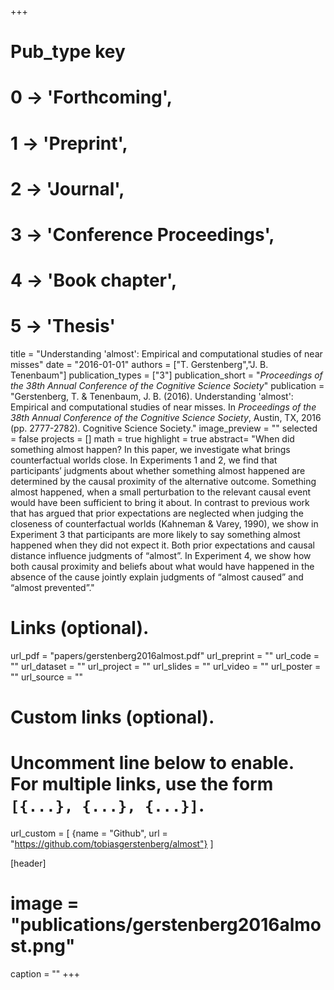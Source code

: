 +++
# Pub_type key
# 0 -> 'Forthcoming',
# 1 -> 'Preprint',
# 2 -> 'Journal',
# 3 -> 'Conference Proceedings',
# 4 -> 'Book chapter',
# 5 -> 'Thesis'

title = "Understanding 'almost': Empirical and computational studies of near misses"
date = "2016-01-01"
authors = ["T. Gerstenberg","J. B. Tenenbaum"]
publication_types = ["3"]
publication_short = "_Proceedings of the 38th Annual Conference of the Cognitive Science Society_"
publication = "Gerstenberg, T. & Tenenbaum, J. B. (2016). Understanding 'almost': Empirical and computational studies of near misses. In _Proceedings of the 38th Annual Conference of the Cognitive Science Society_, Austin, TX, 2016 (pp. 2777-2782). Cognitive Science Society."
image_preview = ""
selected = false
projects = []
math = true
highlight = true
abstract= "When did something almost happen? In this paper, we investigate what brings counterfactual worlds close. In Experiments 1 and 2, we find that participants’ judgments about whether something almost happened are determined by the causal proximity of the alternative outcome. Something almost happened, when a small perturbation to the relevant causal event would have been sufficient to bring it about. In contrast to previous work that has argued that prior expectations are neglected when judging the closeness of counterfactual worlds (Kahneman & Varey, 1990), we show in Experiment 3 that participants are more likely to say something almost happened when they did not expect it. Both prior expectations and causal distance influence judgments of “almost”. In Experiment 4, we show how both causal proximity and beliefs about what would have happened in the absence of the cause jointly explain judgments of “almost caused” and “almost prevented”."

# Links (optional).
url_pdf = "papers/gerstenberg2016almost.pdf"
url_preprint = ""
url_code = ""
url_dataset = ""
url_project = ""
url_slides = ""
url_video = ""
url_poster = ""
url_source = ""

# Custom links (optional).
#   Uncomment line below to enable. For multiple links, use the form `[{...}, {...}, {...}]`.
url_custom = [
{name = "Github", url = "https://github.com/tobiasgerstenberg/almost"}
]

[header]
# image = "publications/gerstenberg2016almost.png"
caption = ""
+++